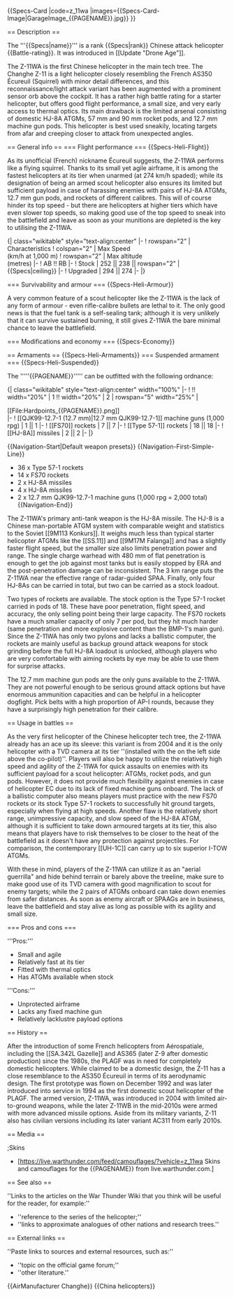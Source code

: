 {{Specs-Card
|code=z_11wa
|images={{Specs-Card-Image|GarageImage_{{PAGENAME}}.jpg}}
}}

== Description ==
<!-- ''In the description, the first part should be about the history of and the creation and combat usage of the helicopter, as well as its key features. In the second part, tell the reader about the helicopter in the game. Insert a screenshot of the vehicle, so that if the novice player does not remember the vehicle by name, he will immediately understand what kind of vehicle the article is talking about.'' -->
The '''{{Specs|name}}''' is a rank {{Specs|rank}} Chinese attack helicopter {{Battle-rating}}. It was introduced in [[Update "Drone Age"]].

The Z-11WA is the first Chinese helicopter in the main tech tree. The Changhe Z-11 is a light helicopter closely resembling the French AS350 Écureuil (Squirrel) with minor detail differences, and this reconnaissance/light attack variant has been augmented with a prominent sensor orb above the cockpit. It has a rather high battle rating for a starter helicopter, but offers good flight performance, a small size, and very early access to thermal optics. Its main drawback is the limited arsenal consisting of domestic HJ-8A ATGMs, 57 mm and 90 mm rocket pods, and 12.7 mm machine gun pods. This helicopter is best used sneakily, locating targets from afar and creeping closer to attack from unexpected angles.

== General info ==
=== Flight performance ===
{{Specs-Heli-Flight}}
<!-- ''Describe how the helicopter behaves in the air. Speed, manoeuvrability, acceleration and allowable loads - these are the most important characteristics of the vehicle.'' -->
As its unofficial (French) nickname Écureuil suggests, the Z-11WA performs like a flying squirrel. Thanks to its small yet agile airframe, it is among the fastest helicopters at its tier when unarmed (at 274 km/h spaded); while its designation of being an armed scout helicopter also ensures its limited but sufficient payload in case of harassing enemies with pairs of HJ-8A ATGMs, 12.7 mm gun pods, and rockets of different calibres. This will of course hinder its top speed - but there are helicopters at higher tiers which have even slower top speeds, so making good use of the top speed to sneak into the battlefield and leave as soon as your munitions are depleted is the key to utilising the Z-11WA.

{| class="wikitable" style="text-align:center"
|-
! rowspan="2" | Characteristics
! colspan="2" | Max Speed<br>(km/h at 1,000 m)
! rowspan="2" | Max altitude<br>(metres)
|-
! AB !! RB
|-
! Stock
| 252 || 238 || rowspan="2" | {{Specs|ceiling}}
|-
! Upgraded
| 294 || 274
|-
|}

=== Survivability and armour ===
{{Specs-Heli-Armour}}
<!-- ''Examine the survivability of the helicopter. Note how vulnerable the structure is and how secure the pilot is, whether the fuel tanks are armoured, etc. Describe the armour, if there is any, and also mention the vulnerability of other critical systems.'' -->
A very common feature of a scout helicopter like the Z-11WA is the lack of any form of armour - even rifle-calibre bullets are lethal to it. The only good news is that the fuel tank is a self-sealing tank; although it is very unlikely that it can survive sustained burning, it still gives Z-11WA the bare minimal chance to leave the battlefield.

=== Modifications and economy ===
{{Specs-Economy}}

== Armaments ==
{{Specs-Heli-Armaments}}
=== Suspended armament ===
{{Specs-Heli-Suspended}}
<!-- ''Describe the helicopter's suspended armament: additional cannons under the winglets, any bombs, and rockets. Since any helicopter is essentially only a platform for suspended weaponry, this section is significant and deserves your special attention. If there is no suspended weaponry remove this subsection.'' -->

The '''''{{PAGENAME}}''''' can be outfitted with the following ordnance:

{| class="wikitable" style="text-align:center" width="100%"
|-
! !! width="20%" | 1 !! width="20%" | 2
| rowspan="5" width="25%" | <div class="ttx-image">[[File:Hardpoints_{{PAGENAME}}.png]]</div>
|-
! [[QJK99-12.7-1 (12.7 mm)|12.7 mm QJK99-12.7-1]] machine guns (1,000 rpg)
| 1 || 1
|-
! [[FS70]] rockets
| 7 || 7
|-
! [[Type 57-1]] rockets
| 18 || 18
|-
! [[HJ-8A]] missiles
| 2 || 2
|-
|}

{{Navigation-Start|Default weapon presets}}
{{Navigation-First-Simple-Line}}
* 36 x Type 57-1 rockets
* 14 x FS70 rockets
* 2 x HJ-8A missiles
* 4 x HJ-8A missiles
* 2 x 12.7 mm QJK99-12.7-1 machine guns (1,000 rpg = 2,000 total)
{{Navigation-End}}

The Z-11WA's primary anti-tank weapon is the HJ-8A missile. The HJ-8 is a Chinese man-portable ATGM system with comparable weight and statistics to the Soviet [[9M113 Konkurs]]. It weighs much less than typical starter helicopter ATGMs like the [[SS.11]] and [[9M17M Falanga]] and has a slightly faster flight speed, but the smaller size also limits penetration power and range. The single charge warhead with 480 mm of flat penetration is enough to get the job against most tanks but is easily stopped by ERA and the post-penetration damage can be inconsistent. The 3 km range puts the Z-11WA near the effective range of radar-guided SPAA. Finally, only four HJ-8As can be carried in total, but two can be carried as a stock loadout.

Two types of rockets are available. The stock option is the Type 57-1 rocket carried in pods of 18. These have poor penetration, flight speed, and accuracy, the only selling point being their large capacity. The FS70 rockets have a much smaller capacity of only 7 per pod, but they hit much harder (same penetration and more explosive content than the BMP-1's main gun). Since the Z-11WA has only two pylons and lacks a ballistic computer, the rockets are mainly useful as backup ground attack weapons for stock grinding before the full HJ-8A loadout is unlocked, although players who are very comfortable with aiming rockets by eye may be able to use them for surprise attacks.

The 12.7 mm machine gun pods are the only guns available to the Z-11WA. They are not powerful enough to be serious ground attack options but have enormous ammunition capacities and can be helpful in a helicopter dogfight. Pick belts with a high proportion of AP-I rounds, because they have a surprisingly high penetration for their calibre.

== Usage in battles ==
<!-- ''Describe the tactics of playing in a helicopter, the features of using the helicopter in a team and advice on tactics. Refrain from creating a "guide" - do not impose a single point of view, but instead, give the reader food for thought. Examine the most dangerous enemies and give recommendations on fighting them. If necessary, note the specifics of the game in different modes (AB, RB, SB).'' -->

As the very first helicopter of the Chinese helicopter tech tree, the Z-11WA already has an ace up its sleeve: this variant is from 2004 and it is the only helicopter with a TVD camera at its tier ''(installed with the on the left side above the co-pilot)''. Players will also be happy to utilize the relatively high speed and agility of the Z-11WA for quick assaults on enemies with its sufficient payload for a scout helicopter: ATGMs, rocket pods, and gun pods. However, it does not provide much flexibility against enemies in case of helicopter EC due to its lack of fixed machine guns onboard. The lack of a ballistic computer also means players must practice with the new FS70 rockets or its stock Type 57-1 rockets to successfully hit ground targets, especially when flying at high speeds. Another flaw is the relatively short range, unimpressive capacity, and slow speed of the HJ-8A ATGM, although it is sufficient to take down armoured targets at its tier, this also means that players have to risk themselves to be closer to the heat of the battlefield as it doesn't have any protection against projectiles. For comparison, the contemporary [[UH-1C]] can carry up to six superior I-TOW ATGMs.

With these in mind, players of the Z-11WA can utilize it as an "aerial guerrilla" and hide behind terrain or barely above the treeline, make sure to make good use of its TVD camera with good magnification to scout for enemy targets; while the 2 pairs of ATGMs onboard can take down enemies from safer distances. As soon as enemy aircraft or SPAAGs are in business, leave the battlefield and stay alive as long as possible with its agility and small size.

=== Pros and cons ===
<!-- ''Summarise and briefly evaluate the vehicle in terms of its characteristics and combat effectiveness. Mark its pros and cons in the bulleted list. Try not to use more than 6 points for each of the characteristics. Avoid using categorical definitions such as "bad", "good" and the like - use substitutions with softer forms such as "inadequate" and "effective".'' -->

'''Pros:'''

* Small and agile
* Relatively fast at its tier
* Fitted with thermal optics
* Has ATGMs available when stock

'''Cons:'''

* Unprotected airframe
* Lacks any fixed machine gun
* Relatively lacklustre payload options

== History ==
<!-- ''Describe the history of the creation and combat usage of the helicopter in more detail than in the introduction. If the historical reference turns out to be too long, take it to a separate article, taking a link to the article about the vehicle and adding a block "/History" (example: <nowiki>https://wiki.warthunder.com/(Vehicle-name)/History</nowiki>) and add a link to it here using the <code>main</code> template. Be sure to reference text and sources by using <code><nowiki><ref></ref></nowiki></code>, as well as adding them at the end of the article with <code><nowiki><references /></nowiki></code>. This section may also include the vehicle's dev blog entry (if applicable) and the in-game encyclopedia description (under <code><nowiki>=== In-game description ===</nowiki></code>, also if applicable).'' -->
After the introduction of some French helicopters from Aérospatiale, including the [[SA.342L Gazelle]] and AS365 (later Z-9 after domestic production) since the 1980s, the PLAGF was in need for completely domestic helicopters. While claimed to be a domestic design, the Z-11 has a close resemblance to the AS350 Écureuil in terms of its aerodynamic design. The first prototype was flown on December 1992 and was later introduced into service in 1994 as the first domestic scout helicopter of the PLAGF. The armed version, Z-11WA, was introduced in 2004 with limited air-to-ground weapons, while the later Z-11WB in the mid-2010s were armed with more advanced missile options. Aside from its military variants, Z-11 also has civilian versions including its later variant AC311 from early 2010s.

== Media ==
<!-- ''Excellent additions to the article would be video guides, screenshots from the game, and photos.'' -->

;Skins
* [https://live.warthunder.com/feed/camouflages/?vehicle=z_11wa Skins and camouflages for the {{PAGENAME}} from live.warthunder.com.]

== See also ==
<!-- ''Links to the articles on the War Thunder Wiki that you think will be useful for the reader, for example:''
* ''reference to the series of the helicopter;''
* ''links to approximate analogues of other nations and research trees.'' -->
''Links to the articles on the War Thunder Wiki that you think will be useful for the reader, for example:''

* ''reference to the series of the helicopter;''
* ''links to approximate analogues of other nations and research trees.''

== External links ==
<!-- ''Paste links to sources and external resources, such as:''
* ''topic on the official game forum;''
* ''other literature.'' -->
''Paste links to sources and external resources, such as:''

* ''topic on the official game forum;''
* ''other literature.''

{{AirManufacturer Changhe}}
{{China helicopters}}